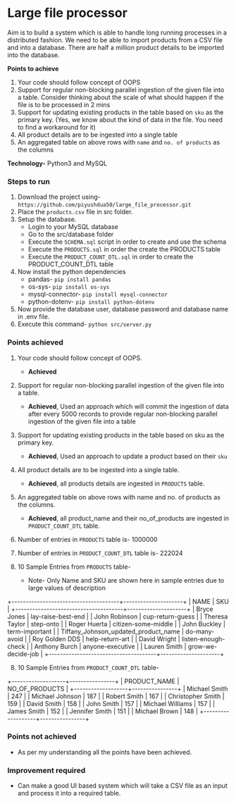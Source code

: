 # Large file processor 
Aim is to build a system which is able to handle long running processes in a distributed fashion. We need to be able to import products from a CSV file and into a database. There are half a million product details to be imported into the database.


**Points to achieve**
1. Your code should follow concept of OOPS
2. Support for regular non-blocking parallel ingestion of the given file into a table. Consider thinking about the scale of what should happen if the file is to be processed in 2 mins
3. Support for updating existing products in the table based on `sku` as the primary key. (Yes, we know about the kind of data in the file. You need to find a workaround for it)
4. All product details are to be ingested into a single table
5. An aggregated table on above rows with `name` and `no. of products` as the columns


**Technology-** Python3 and MySQL


### Steps to run
1. Download the project using- `https://github.com/piyushdua50/large_file_processor.git`
2. Place the `products.csv` file in src folder.
3. Setup the database.
   * Login to your MySQL database
   * Go to the src/database folder
   * Execute the `SCHEMA.sql` script in order to create and use the schema
   * Execute the `PRODUCTS.sql` in order the create the PRODUCTS table
   * Execute the `PRODUCT_COUNT_DTL.sql` in order to create the PRODUCT_COUNT_DTL table
4. Now install the python dependencies
   * pandas- `pip install pandas`
   * os-sys- `pip install os-sys`
   * mysql-connector- `pip install mysql-connector`
   * python-dotenv- `pip install python-dotenv`
5. Now provide the database user, database password and database name in .env file.
6. Execute this command- `python src/server.py`


### Points achieved
1. Your code should follow concept of OOPS. 
   * **Achieved**
2. Support for regular non-blocking parallel ingestion of the given file into a table. 
   * **Achieved**, Used an approach which will commit the ingestion of data after every 5000 records to provide regular non-blocking parallel ingestion of the given file into a table   
3. Support for updating existing products in the table based on sku as the primary key.
   * **Achieved**, Used an approach to update a product based on their `sku`    
4. All product details are to be ingested into a single table.
   * **Achieved**, all products details are ingested in `PRODUCTS` table. 
5. An aggregated table on above rows with name and no. of products as the columns.
   * **Achieved**, all product_name and their no_of_products are ingested in `PRODUCT_COUNT_DTL` table.

6. Number of entries in `PRODUCTS` table is- 1000000
7. Number of entries in `PRODUCT_COUNT_DTL` table is- 222024
8. 10 Sample Entries from `PRODUCTS` table-
   * Note- Only Name and SKU are shown here in sample entries due to large values of description
     
 +--------------------------------------+---------------------+
| NAME                                 | SKU                 |
+--------------------------------------+---------------------+
| Bryce Jones                          | lay-raise-best-end  |
| John Robinson                        | cup-return-guess    |
| Theresa Taylor                       | step-onto           |
| Roger Huerta                         | citizen-some-middle |
| John Buckley                         | term-important      |
| Tiffany_Johnson_updated_product_name | do-many-avoid       |
| Roy Golden DDS                       | help-return-art     |
| David Wright                         | listen-enough-check |
| Anthony Burch                        | anyone-executive    |
| Lauren Smith                         | grow-we-decide-job  |
+--------------------------------------+---------------------+

8. 10 Sample Entries from `PRODUCT_COUNT_DTL` table-

+-------------------+----------------+
| PRODUCT_NAME      | NO_OF_PRODUCTS |
+-------------------+----------------+
| Michael Smith     |            247 |
| Michael Johnson   |            187 |
| Robert Smith      |            167 |
| Christopher Smith |            159 |
| David Smith       |            158 |
| John Smith        |            157 |
| Michael Williams  |            157 |
| James Smith       |            152 |
| Jennifer Smith    |            151 |
| Michael Brown     |            148 |
+-------------------+----------------+


### Points not achieved
* As per my understanding all the points have been achieved.


### Improvement required
* Can make a good UI based system which will take a CSV file as an input and process it into a required table.


